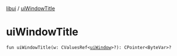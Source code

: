 [libui](README.md) / [uiWindowTitle](ui-window-title.md)

# uiWindowTitle

`fun uiWindowTitle(w: CValuesRef<`[`uiWindow`](ui-window.md)`>?): CPointer<ByteVar>?`